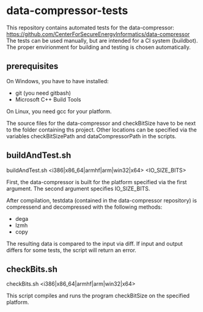 # data-compressor-tests
This repository contains automated tests for the data-compressor: https://github.com/CenterForSecureEnergyInformatics/data-compressor
The tests can be used manually, but are intended for a CI system (buildbot).
The proper envirionment for building and testing is chosen automatically.

## prerequisites
On Windows, you have to have installed:
- git (you need gitbash)
- Microsoft C++ Build Tools

On Linux, you need gcc for your platform.

The source files for the data-compressor and checkBitSize have to be next to the folder containing ths project.
Other locations can be specified via the variables checkBitSizePath and dataCompressorPath in the scripts.

## buildAndTest.sh

buildAndTest.sh <i386|x86_64|armhf|arm|win32|x64> <IO_SIZE_BITS>

First, the data-compressor is built for the platform specified via the first argument.
The second argument specifies IO_SIZE_BITS.

After compilation, testdata (contained in the data-compressor repository) is compressend and decompressed with the following methods:
- dega
- lzmh
- copy

The resulting data is compared to the input via diff.
If input and output differs for some tests, the script will return an error.

## checkBits.sh

checkBits.sh <i386|x86_64|armhf|arm|win32|x64>

This script compiles and runs the program checkBitSize on the specified platform.
